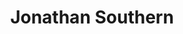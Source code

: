 ---
layout: default
title: Jonathan Southern
heading: Jonathan Southern
subheading: Welcome to my personal portfolio!
floating-item: assets/img/sailboat.svg
floating-item-alt: sailboat
---